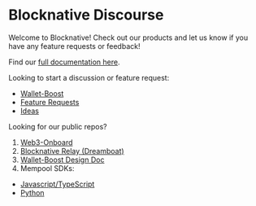 # Blocknative Discourse
Welcome to Blocknative! Check out our products and let us know if you have any feature requests or feedback!

Find our [full documentation here](https://docs.blocknative.com/).

Looking to start a discussion or feature request:
 - [Wallet-Boost](https://github.com/blocknative/products/discussions/1)
 - [Feature Requests](https://github.com/blocknative/products/discussions/categories/general)
 - [Ideas](https://github.com/blocknative/products/discussions/categories/ideas)


Looking for our public repos?
1. [Web3-Onboard](https://github.com/blocknative/web3-onboard)
2. [Blocknative Relay (Dreamboat)](https://github.com/blocknative/dreamboat)
3. [Wallet-Boost Design Doc](https://github.com/blocknative/Wallet-Boost)
4. Mempool SDKs:
- [Javascript/TypeScript](https://github.com/blocknative/sdk)
- [Python](https://github.com/blocknative/python-sdk)
